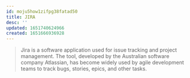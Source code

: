 ```yaml
---
id: moju5how1zifpg38fatad50
title: JIRA
desc: ''
updated: 1651740624966
created: 1651666936928
---
```


> Jira is a software application used for issue tracking and project management. The tool, developed by the Australian software company Atlassian, has become widely used by agile development teams to track bugs, stories, epics, and other tasks.


